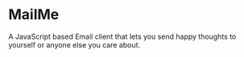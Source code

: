 # MailMe
A JavaScript based Email client that lets you send happy thoughts to yourself or anyone else you care about.

